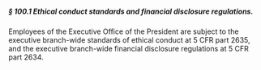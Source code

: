 ##### § 100.1 Ethical conduct standards and financial disclosure regulations. #####

Employees of the Executive Office of the President are subject to the executive branch-wide standards of ethical conduct at 5 CFR part 2635, and the executive branch-wide financial disclosure regulations at 5 CFR part 2634.